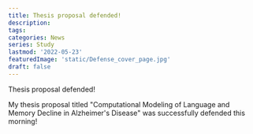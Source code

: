 ```yaml
---
title: Thesis proposal defended!
description:
tags: 
categories: News
series: Study
lastmod: '2022-05-23'
featuredImage: 'static/Defense_cover_page.jpg'
draft: false
---
```


Thesis proposal defended!

<!--more-->

My thesis proposal titled "Computational Modeling of Language and Memory Decline in Alzheimer's Disease" was successfully defended this morning!  

